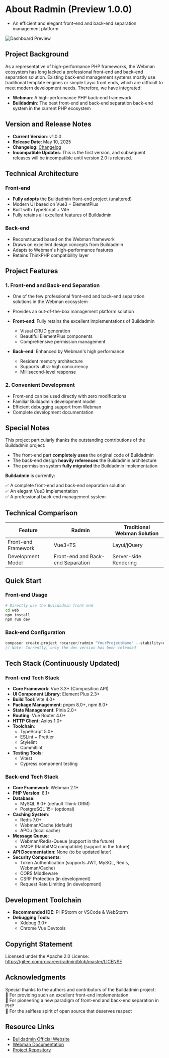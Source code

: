 # About Radmin (Preview 1.0.0)
* An efficient and elegant front-end and back-end separation management platform

<img alt="Dashboard Preview" src="http://v10.rocareer.com/static/images/preview/s_dashboard_1.png" title="Dashboard Preview"/>

## Project Background

As a representative of high-performance PHP frameworks, the Webman ecosystem has long lacked a professional front-end and back-end separation solution. Existing back-end management systems mostly use traditional template engines or simple Layui front ends, which are difficult to meet modern development needs. Therefore, we have integrated:

- **Webman**: A high-performance PHP back-end framework
- **Buildadmin**: The best front-end and back-end separation back-end system in the current PHP ecosystem

## Version and Release Notes
- **Current Version**: v1.0.0
- **Release Date**: May 10, 2025
- **Changelog**: [Changelog](https://gitee.com/rocareer/radmin/blob/master/CHANGELOG.md)
- **Incompatible Updates**: This is the first version, and subsequent releases will be incompatible until version 2.0 is released.

## Technical Architecture

### Front-end
- **Fully adopts** the Buildadmin front-end project (unaltered)
- Modern UI based on Vue3 + ElementPlus
- Built with TypeScript + Vite
- Fully retains all excellent features of Buildadmin

### Back-end
- Reconstructed based on the Webman framework
- Draws on excellent design concepts from Buildadmin
- Adapts to Webman's high-performance features
- Retains ThinkPHP compatibility layer

## Project Features

### 1. Front-end and Back-end Separation
- One of the few professional front-end and back-end separation solutions in the Webman ecosystem
- Provides an out-of-the-box management platform solution

- **Front-end**: Fully retains the excellent implementations of Buildadmin
  - Visual CRUD generation
  - Beautiful ElementPlus components
  - Comprehensive permission management
- **Back-end**: Enhanced by Webman's high performance
  - Resident memory architecture
  - Supports ultra-high concurrency
  - Millisecond-level response

### 2. Convenient Development
- Front-end can be used directly with zero modifications
- Familiar Buildadmin development model
- Efficient debugging support from Webman
- Complete development documentation

## Special Notes

This project particularly thanks the outstanding contributions of the Buildadmin project:

- The front-end part **completely uses** the original code of Buildadmin
- The back-end design **heavily references** the Buildadmin architecture
- The permission system **fully migrated** the Buildadmin implementation

**Buildadmin** is currently:

✅ A complete front-end and back-end separation solution  
✅ An elegant Vue3 implementation  
✅ A professional back-end management system

## Technical Comparison

| Feature       | Radmin    | Traditional Webman Solution |
|---------------|-----------|------------------------------|
| Front-end Framework | Vue3+TS  | Layui/jQuery                |
| Development Model | Front-end and Back-end Separation | Server-side Rendering      |


## Quick Start

### Front-end Usage
```bash
# Directly use the Buildadmin front end
cd web
npm install
npm run dev
```

### Back-end Configuration
```php
composer create-project rocareer/radmin "YourProjectName" --stability=dev
// Note: Currently, only the dev version has been released
```

## Tech Stack (Continuously Updated)

### Front-end Tech Stack
- **Core Framework**: Vue 3.3+ (Composition API)
- **UI Component Library**: Element Plus 2.3+
- **Build Tool**: Vite 4.0+
- **Package Management**: pnpm 8.0+, npm 8.0+
- **State Management**: Pinia 2.0+
- **Routing**: Vue Router 4.0+
- **HTTP Client**: Axios 1.0+
- **Toolchain**:
  - TypeScript 5.0+
  - ESLint + Prettier
  - Stylelint
  - Commitlint
- **Testing Tools**:
  - Vitest
  - Cypress component testing

### Back-end Tech Stack
- **Core Framework**: Webman 2.1+
- **PHP Version**: 8.1+
- **Database**:
  - MySQL 8.0+ (default Think-ORM)
  - PostgreSQL 15+ (optional)
- **Caching System**:
  - Redis 7.0+
  - Webman/Cache (default)
  - APCu (local cache)
- **Message Queue**:
  - Webman/Redis-Queue (support in the future)
  - AMQP (RabbitMQ compatible) (support in the future)
- **API Documentation**:
  None (to be updated later)
- **Security Components**:
  - Token Authentication (supports JWT, MySQL, Redis, Webman/Cache)
  - CORS Middleware
  - CSRF Protection (in development)
  - Request Rate Limiting (in development)

## Development Toolchain
- **Recommended IDE**: PHPStorm or VSCode & WebStorm
- **Debugging Tools**:
  - Xdebug 3.0+
  - Chrome Vue Devtools

## Copyright Statement

Licensed under the Apache 2.0 License: https://gitee.com/rocareer/radmin/blob/master/LICENSE

## Acknowledgments

Special thanks to the authors and contributors of the Buildadmin project:  
🔹 For providing such an excellent front-end implementation  
🔹 For pioneering a new paradigm of front-end and back-end separation in PHP  
🔹 For the selfless spirit of open source that deserves respect

## Resource Links

- [Buildadmin Official Website](https://www.buildadmin.com)
- [Webman Documentation](https://www.workerman.net/doc/webman)
- [Project Repository](https://gitee.com/rocareer/radmin)